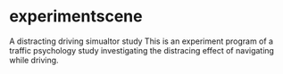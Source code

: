 # experimentscene
A distracting driving simualtor study 
This is an experiment program of a traffic psychology study investigating the distracing effect of navigating while driving.
